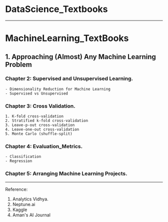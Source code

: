 # DataScience_Textbooks
---

# MachineLearning_TextBooks

## 1. Approaching (Almost) Any Machine Learning Problem

  ### Chapter 2: Supervised and Unsupervised Learning.
    - Dimensionality Reduction for Machine Learning
    - Supervised vs Unsupervised

   ### Chapter 3: Cross Validation.
    1. K-fold cross-validation
    2. Stratified k-fold cross-validation
    3. Leave-p-out cross-validation
    4. Leave-one-out cross-validation
    5. Monte Carlo (shuffle-split)

  ### Chapter 4: Evaluation_Metrics.
    - Classification
    - Regression

  ### Chapter 5: Arranging Machine Learning Projects.



---
Reference:
  1. Analytics Vidhya.
  2. Neptune.ai
  3. Kaggle
  4. Aman's AI Journal


